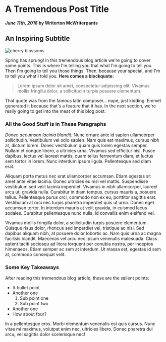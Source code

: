 # A Tremendous Post Title

**_June 11th, 2018_ by Writerton McWriterpants**

## An Inspiring Subtitle

![cherry blossoms](https://s3-us-west-2.amazonaws.com/s.cdpn.io/t-1/cherry-blossoms-unsplash.jpg)

Spring has sprung! In this tremendous blog article we're going to cover some points. This is where I'm telling you that what I'm going to tell you. Then I'm going to tell you those things. Then, because your special, and I'm to tell you what I told you. **Here comes a blockquote:**

> Lorem ipsum dolor sit amet, consectetur adipiscing elit. Vivamus mollis fringilla dolor, a sollicitudin turpis posuere elementum.

That quote was from the famous latin composer... nope, just kidding. Emmet generated it because that's a feature that it has. In the next section, we're really going to get into the meat of this blog post. 

### All the Good Stuff is in These Paragraphs

*Donec accumsan lacinia blandit*. Nunc ornare ante id sapien ullamcorper sollicitudin. Vestibulum vel odio sapien. Nam quis est maximus, cursus nibh at, dictum lorem. Donec vestibulum quam quis lorem egestas semper. Nullam et congue libero, a ultricies urna. Vivamus sed efficitur nisl. Fusce dapibus, lectus vel laoreet mattis, quam tellus fermentum diam, et luctus sem tortor in lorem. Nunc interdum ipsum ligula. Pellentesque sed diam erat.

Aliquam porta metus nec erat ullamcorper accumsan. Etiam egestas sit amet ante vitae lacinia. Donec ultricies eu nisl vel mattis. Suspendisse vestibulum sed velit lacinia imperdiet. Vivamus in nibh ullamcorper, laoreet arcu ut, gravida nulla. Curabitur in diam tempus, cursus mauris a, posuere tellus. Pellentesque purus orci, commodo non ex eu, porttitor sagittis erat. Vestibulum at orci nec turpis pharetra imperdiet quis ut urna. Donec eget accumsan tortor. In interdum mauris at velit gravida, in euismod lacus sodales. Curabitur pellentesque nunc nulla, id convallis enim eleifend vel.

Vivamus mollis fringilla dolor, a sollicitudin turpis posuere elementum. Quisque risus dolor, rhoncus sed imperdiet vel, tristique ac nisi. Sed dapibus aliquam nibh, at posuere dolor lobortis ac. Nam quis urna ac magna facilisis blandit. Maecenas vel arcu nec ipsum venenatis malesuada. Class aptent taciti sociosqu ad litora torquent per conubia nostra, per inceptos himenaeos. Etiam semper ac sem at interdum. Ut massa est, egestas id sem at, commodo consequat velit.

### Some Key Takeaways

After reading this tremendous blog article, these are the salient points:

- A bullet point
- Another one
  1. Sub point one
  1. Sub point two
- Another one
- How about four?

In a pellentesque eros. Morbi elementum venenatis est quis cursus. Nunc vitae mi maximus, volutpat enim nec, ultricies libero. Donec pharetra dui arcu, vel sagittis dolor scelerisque nec!